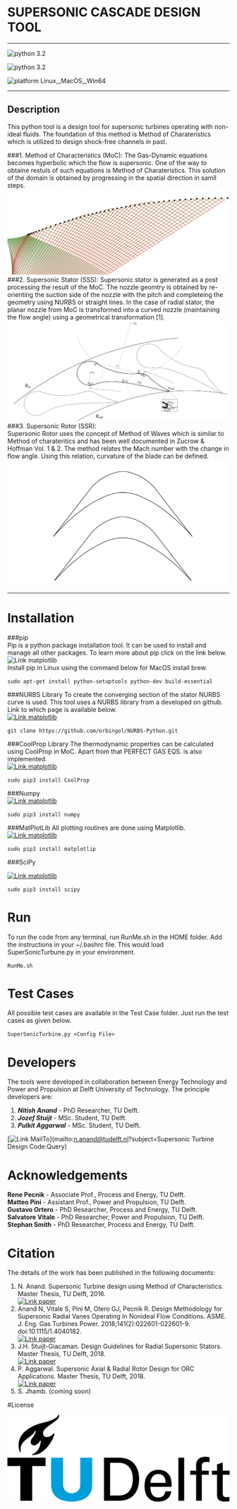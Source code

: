 # SUPERSONIC CASCADE DESIGN TOOL
***

![python 3.2](https://img.shields.io/badge/version-Latest-blue.svg)
    
![python 3.2](https://img.shields.io/badge/python-3.6.3-blue.svg)

![platform Linux,_MacOS,_Win64](https://img.shields.io/badge/platform-Linux,_MacOS,_Win64-blue.svg)

***

## Description
This python tool is a design tool for supersonic turbines operating with non-ideal fluids. The foundation of this method is Method of Charateristics which is utilized to design shock-free channels in past.  

###1. Method of Characteristics (MoC): 
The Gas-Dynamic equations becomes hyperbolic which the flow is supersonic. One of the way to obtaine restuls of such equations is Method of Charateristics. This solution of the domain is obtained by progressing in the spatial direction in samll steps.  
![test](./Images/moc.png)
###2. Supersonic Stator (SSS):
Supersonic stator is generated as a post processing the result of the MoC. The nozzle geomtry is obtained by re-orienting the suction side of the nozzle with the pitch and completeing the geometry using NURBS or straight lines. In the case of radial stator, the planar nozzle from MoC is transformed into a curved nozzle (maintaining the flow angle) using a geometrical transformation [1].  
![test](./Images/rst.png)
###3. Supersonic Rotor (SSR):  
Supersonic Rotor uses the concept of Method of Waves which is similar to Method of charateritics and has been well documented in Zucrow & Hoffman Vol. 1 & 2. The method relates the Mach number with the change in flow angle. Using this relation, curvature of the blade can be defined.  
![test](./Images/ssr.png) 

***

# Installation

###pip  
Pip is a python package installation tool. It can be used to install and manage all other packages. To learn more about pip click on the link below.  
![Link matplotlib](https://img.shields.io/badge/Link-pip-red.svg)   
Install pip in Linux using the command below for MacOS install brew.
```
sudo apt-get install python-setuptools python-dev build-essential
```
  
###NURBS Library
To create the converging section of the stator NURBS curve is used. This tool uses a NURBS library from a developed on github. Link to which page is available below.   
[![Link matplotlib](https://img.shields.io/badge/Link-NURBS-red.svg)](https://github.com/orbingol/NURBS-Python)
```
git clone https://github.com/orbingol/NURBS-Python.git
```

###CoolProp Library
The thermodynamic properties can be calculated using CoolProp in MoC. Apart from that PERFECT GAS EQS. is also implemented.  
[![Link matplotlib](https://img.shields.io/badge/Link-coolprop-red.svg)](http://www.coolprop.org/)  
  
```
sudo pip3 install CoolProp
```

###Numpy  
[![Link matplotlib](https://img.shields.io/badge/Link-numpy-red.svg)](https://www.numpy.org/)
  
```
sudo pip3 install numpy
```

###MatPlotLib
All plotting routines are done using Matplotlib.    
[![Link matplotlib](https://img.shields.io/badge/Link-matplotlib-red.svg)](https://matplotlib.org/)
  
```
sudo pip3 install matplotlip
```

###SciPy
  
[![Link matplotlib](https://img.shields.io/badge/Link-scipy-red.svg)](https://www.scipy.org/)
  
```
sudo pip3 install scipy
```
# Run
To run the code from any terminal, run RunMe.sh in the HOME folder. Add the instructions in your ~/.bashrc file. This would load SuperSonicTurbune.py in your environment.
```
RunMe.sh
``` 

# Test Cases
All possible test cases are available in the Test Case folder. Just run the test cases as given below.
```
SuperSonicTurbine.py <Config File>
```

# Developers
The tools were developed in collaboration between Energy Technology and Power and Propulsion at Delft University of Technology. The principle developers are:  
1. ***Nitish Anand*** - PhD Researcher, TU Delft.  
2. ***Jozef Stuijt*** - MSc. Student, TU Delft.  
3. ***Pulkit Aggarwal*** - MSc. Student, TU Delft.  

[![Link MailTo](https://img.shields.io/badge/MailTo-developers-blue.svg)](mailto:n.anand@tudelft.nl?subject=Supersonic Turbine Design Code:Query)

# Acknowledgements
**Rene Pecnik** - Associate Prof., Process and Energy, TU Delft.  
**Matteo Pini** - Assistant Prof., Power and Propulsion, TU Delft.  
**Gustavo Ortero** - PhD Researcher, Process and Energy, TU Delft.  
**Salvatore Vitale** - PhD Researcher, Power and Propulsion, TU Delft.   
**Stephan Smith** - PhD Researcher, Process and Energy, TU Delft.   

# Citation 
The details of the work has been published in the following documents:  
1. N. Anand. Supersonic Turbine design using Method of Characteristics. Master Thesis, TU Delft, 2016.   
[![Link paper](https://img.shields.io/badge/MSc%20Thesis-2016-blue.svg)](https://repository.tudelft.nl/islandora/object/uuid%3Af6b5bcbb-e894-4361-a1d0-48e6429e3ae4)  
2.  Anand N, Vitale S, Pini M, Otero GJ, Pecnik R. Design Methodology for Supersonic Radial Vanes Operating in Nonideal Flow Conditions. ASME. J. Eng. Gas Turbines Power. 2018;141(2):022601-022601-9. doi:10.1115/1.4040182.   
[![Link paper](https://img.shields.io/badge/DOI-10.1115%2F1.4040182-blue.svg)](http://gasturbinespower.asmedigitalcollection.asme.org/article.aspx?articleid=2681088)  
3. J.H. Stuijt-Giacaman. Design Guidelines for Radial Supersonic Stators. Master Thesis, TU Delft, 2018.   
[![Link paper](https://img.shields.io/badge/MSc%20Thesis-2018-blue.svg)](https://repository.tudelft.nl/islandora/object/uuid%3A628142a2-239e-4bf8-b183-8f5b27ba17ca?collection=education)  
4. P. Aggarwal. Supersonic Axial & Radial Rotor Design for ORC Applications. Master Thesis, TU Delft, 2018.  
[![Link paper](https://img.shields.io/badge/MSc%20Thesis-2018-blue.svg)](https://repository.tudelft.nl/islandora/object/uuid%3A698d7e17-abf8-42d3-a063-00ee66ac67c7)  
5. S. Jhamb. (coming soon)

#License

![test](./Images/TUD.png)